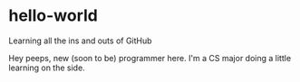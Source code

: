 # hello-world
Learning all the ins and outs of GitHub

Hey peeps, new (soon to be) programmer here.  I'm a CS major doing a little learning on the side.
